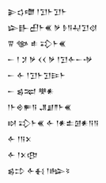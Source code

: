 <div class='block'>
<div class='line'>𒉌𒌓𒈩 𒁹𒋛𒈨𒋛𒈨</div>
<div class='line'>𒇽𒃲𒌷𒈨𒌍 𒃻 𒊩𒀀𒄷𒋛𒋼</div>
<div class='line'>𒐊 𒀲 𒑐 𒃾𒈨𒌍</div>
<div class='line'>𒀸 𒁹 𒋡 𒃻 𒌋𒌋 𒃻 𒁹𒋛𒅆𒀸𒋩</div>
<div class='line'>𒀸 𒅆 𒁹𒋛𒈨𒋛𒄿𒈨</div>
<div class='line'>𒀸 𒌗𒉈 𒋧𒀭</div>
<div class='line'>𒁹𒈨𒄴𒊓𒀀 𒂗𒋗𒈫𒈨𒌍</div>
<div class='line'>𒊭 𒃾𒈨𒌍 𒅆 𒁹𒀭𒉺𒌆𒀭𒀀𒀀</div>
<div class='line'>𒅆 𒁹𒀀𒉽</div>
<div class='line'>𒅆 𒁹𒉽𒂦</div>
<div class='line'>𒌗𒄞 𒅆𒈬 𒁹𒈗𒂟</div>
</div>